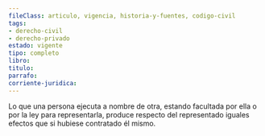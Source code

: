 ```yaml
---
fileClass: articulo, vigencia, historia-y-fuentes, codigo-civil
tags:
- derecho-civil
- derecho-privado
estado: vigente
tipo: completo
libro:
titulo:
parrafo:
corriente-juridica:
---
```

Lo que una persona ejecuta a nombre de otra, estando facultada por ella o por la ley para representarla, produce respecto del representado iguales efectos que si hubiese contratado él mismo.